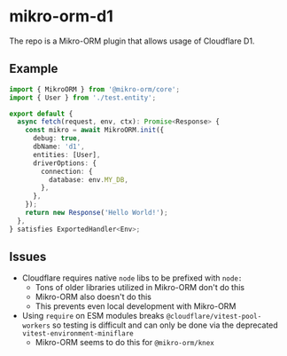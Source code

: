# mikro-orm-d1

The repo is a Mikro-ORM plugin that allows usage of Cloudflare D1.

## Example

```ts
import { MikroORM } from '@mikro-orm/core';
import { User } from './test.entity';

export default {
  async fetch(request, env, ctx): Promise<Response> {
    const mikro = await MikroORM.init({
      debug: true,
      dbName: 'd1',
      entities: [User],
      driverOptions: {
        connection: {
          database: env.MY_DB,
        },
      },
    });
    return new Response('Hello World!');
  },
} satisfies ExportedHandler<Env>;
```

## Issues

- Cloudflare requires native `node` libs to be prefixed with `node:`
  - Tons of older libraries utilized in Mikro-ORM don't do this
  - Mikro-ORM also doesn't do this
  - This prevents even local development with Mikro-ORM
- Using `require` on ESM modules breaks `@cloudflare/vitest-pool-workers` so testing is difficult and can only be done via the deprecated `vitest-environment-miniflare`
  - Mikro-ORM seems to do this for `@mikro-orm/knex`
